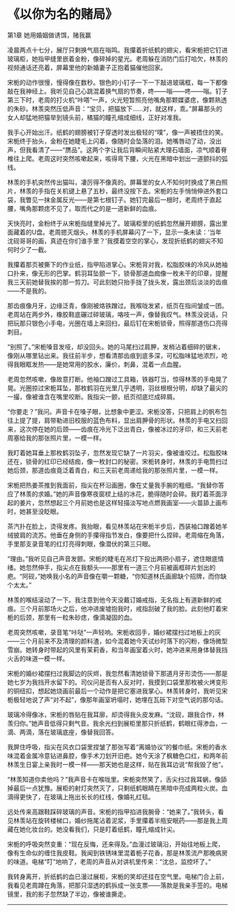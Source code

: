 # 《以你为名的赌局》

第1章 她用婚姻做诱饵，赌我赢

凌晨两点十七分，展厅只剩换气扇在嗡鸣。我攥着折纸鹤的翅尖，看宋栀把它钉进玻璃柜，她指甲缝里嵌着金粉，像碎掉的星光。老周躲在消防门后打哈欠，林羡的视频通话还亮着，屏幕里他的新婚妻子正抱着猫催他回家。

宋栀的动作很慢，慢得像在数秒。银色的小钉子一下一下敲进玻璃框，每一下都像敲在我神经上。我听见自己心跳混着换气扇的节奏，咚——嗡——咚——嗡。钉子第三下时，老周的打火机“咔嗒”一声，火光短暂照亮他嘴角那颗媒婆痣，像颗熟透的朱砂。林羡突然压低声音：“宝贝，把猫放下……对，就这样，乖。”屏幕那头的女人却猛地把猫举到镜头前，橘猫的瞳孔缩成细线，正好对准我。

我手心开始出汗。纸鹤的翅膀被钉子穿透时发出极轻的“噗”，像一声被捂住的笑。宋栀终于抬头，金粉在她睫毛上闪着，像随时会坠落的泪。她嘴唇动了动，没出声，但我看清了——“赝品”。这两个字让我后背瞬间贴紧大理石墙面，凉气顺着脊椎往上爬。老周这时突然咳嗽起来，咳得弯下腰，火光在黑暗中划出一道颤抖的弧线。

林羡的手机突然传出猫叫，凄厉得不像真的。屏幕里的女人不知何时换成了黑白照片，林羡的手指在关机键上悬了五秒，最终没按下去。宋栀的左手悄悄伸进外套口袋，我瞥见一抹金属反光——是第七根钉子。她钉完最后一根时，老周终于直起腰，嘴角那颗痣不见了，取而代之的是一道新鲜的血痕。

天快亮时，金粉终于从宋栀指缝里掉光了。玻璃柜里的纸鹤忽然展开翅膀，露出里面藏着的U盘。老周摁灭烟头，林羡的手机屏幕闪了一下，显示一条未读：‘当年沈砚哥哥的画，真迹在你们谁手里？’我摸着空空的掌心，发现折纸鹤的翅尖不知何时少了一截。

我攥着那页被撕下的作业纸，指甲陷进掌心。宋栀背对我，松脂胶味的冷风从她袖口扑来，像无形的巴掌。鹤羽耳坠颤一下，锁骨那道血痂像一枚未干的印章，提醒我三天前她替我挨的那一剪刀。可此刻她只抬手拢了拢头发，露出颈后淡淡的齿痕——不是我的。

那齿痕像月牙，边缘泛青，像刚被烙铁蹭过。我喉咙发紧，纸页在指间皱成一团。老周站在两步外，橡胶鞋底碾过碎玻璃，咯吱一声，像替我叹气。林羡没说话，只把玩那只银色小手电，光圈在墙上来回扫，最后钉在宋栀锁骨，照得那道伤口亮得刺目。

“别照了。”宋栀嗓音发哑，却没回头。她的马尾扫过肩胛，发梢沾着细碎的锯末，像刚从哪里钻出来。我往前半步，想看清那齿痕到底多深，可松脂味猛地浓烈，呛得我眼眶发热——是她常用的胶水，廉价，刺鼻，混着一点血腥。

老周忽然咳嗽，像故意打断。他袖口蹭过工具箱，铁器叮当，惊得林羡的手电晃了晃。光圈掠过宋栀耳坠，那枚鹤羽在光里几乎透明，羽丝根根分明，却缺了最尖的一撮，像被谁含在嘴里咬断。我指尖一颤，纸页彻底烂成碎屑。

“你要走？”我问。声音卡在嗓子眼，比想象中更涩。宋栀没答，只把肩上的帆布包往上提了提，肩带勒进旧校服的蓝色布料，显出肩胛骨的形状。林羡的手电又扫回来，这次停在她的后颈——齿痕在冷光下泛出青白，像被冰过的牙印，和三天前老周塞给我的那张照片里，一模一样。

我盯着她耳垂上那枚鹤羽坠子，忽然发现它缺了一片羽尖，像被谁咬过。松脂胶味还在，锁骨的红印已经结痂，像一枚封口的秘密。宋栀转身时，林羡的手电筒扫过她后颈，那道齿痕竟泛着青白，和三天前老周递给我的那张照片里，一模一样。

宋栀把热姜茶推到我面前，指尖在杯沿画圈，像在丈量我手腕的粗细。“我替你答应了林羡的求婚。”她的声音像寒夜窗棂上结的冰花，脆得随时会碎。我盯着茶面浮起的姜片，忽然想起三个月前她也是这样轻描淡写地点燃我画室——火苗舔上画布时，她甚至没眨眼。

茶汽扑在脸上，烫得发疼。我抬眼，看见林羡站在宋栀半步后，西装袖口蹭着她羊绒披肩的流苏。他垂在身侧的手攥得指节发白，像要把什么捏碎。老周缩在角落，手里那支录音笔的红灯亮得刺眼，像潜伏的第三只眼。

“理由。”我听见自己声音发颤。宋栀的睫毛在吊灯下投出两把小扇子，遮住眼底情绪。她忽然伸手，指尖点在我额头——那里有一道三个月前被画框碎片划出的疤。“阿砚，”她唤我小名的声音像在嚼一颗糖，“你知道林氏画廊缺个招牌，而你缺个太太。”

林羡的喉结滚动了一下。我注意到他今天没戴订婚戒指，无名指上有道新鲜的戒痕。三个月前那场火之后，他冲进废墟抱我时，戒指刮破了我的脸。此刻他盯着宋栀的后颈，那里有一粒朱砂痣，像滴凝固的血。

老周突然咳嗽，录音笔“咔哒”一声轻响。宋栀收回手，婚纱裙摆扫过地板上的灰——三个月前来不及清理的颜料渣，如今混着她今天试纱时落下的闪粉，像场微型雪崩。她转身时带起的风里有茉莉香，和当年画室着火时，她冲进来用身体替我挡火舌的味道一模一样。

宋栀的婚纱裙摆扫过我脚边的灰烬，我忽然看清她锁骨下那道月牙形烫伤——那是她七岁为我挡开水留下的。司仪问是否有人反对时，我摸到口袋里那枚被火烤变形的铜纽扣，想起她烧画前最后一个动作是把它塞进我掌心。林羡转身时，我听见宋栀极轻地说了声“对不起”，像那年画室坍塌时，她埋在瓦砾下对空气说的那句话。

玻璃冷得像冰，宋栀的唇贴在我耳廓，却烫得我头皮发麻。“沈砚，跟我合作，林羡归你。”她声音低得只剩气音。我余光扫到展柜里那只折纸鹤，鹤眼红得渗血，一滴、两滴，落在玻璃底座，像替我回答。  

我屏住呼吸，指尖在风衣口袋里捏皱了那张写着“离婚协议”的餐巾纸。宋栀的香水味混着金属冷意钻进鼻腔，像手术刀划开旧疤。她今天涂了枫糖色口红，和两年前林羡生日宴上亲我时一模一样——那天她也是这样，贴在我耳边说“帮我毁了他”。  

“林羡知道你卖他吗？”我声音卡在喉咙里。宋栀突然笑了，舌尖扫过我耳蜗，像舔掉最后一点犹豫。展柜的射灯突然灭了，只剩纸鹤眼睛在黑暗中亮成两粒火炭。血滴得更快了，在玻璃上拖出长长的红线，像婚礼红毯。  

远处传来高跟鞋踩碎玻璃的声音。宋栀的指甲掐进我腕骨：“她来了。”我转头，看见林羡站在旋转楼梯口，婚纱拖尾沾着泥浆，手里攥着半瓶安眠药——那是我上周藏在她化妆台的。她没看我们，只是盯着纸鹤，瞳孔缩成针尖。  

宋栀的呼吸突然变重：“现在反悔，还来得及。”血漫过玻璃沿，开始往地板上爬，像有生命似的缠住我皮鞋。我闻到铁锈味里混着栀子花香，那是林羡流产那晚病房的味道。电梯“叮”地响了，老周的声音从对讲机里传来：“沈总，监控坏了。”  

我转身离开，折纸鹤的血已漫过展柜，宋栀的笑却还挂在空气里。电梯门合上前，我看见老周蹲在角落，把那只湿透的鹤拆成一张支票——落款是我亲手签的。电梯镜里，我的影子忽然缺了半边，像被谁撕走。


---

